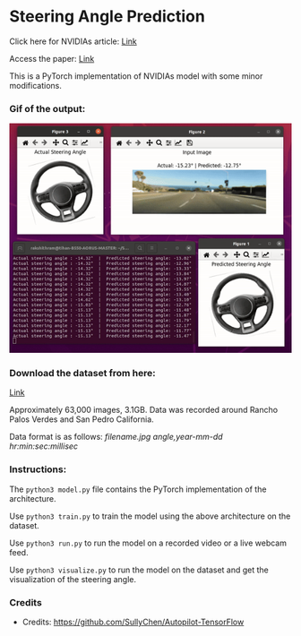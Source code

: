 # Steering Angle Prediction

Click here for NVIDIAs article: [Link](https://developer.nvidia.com/blog/deep-learning-self-driving-cars/)

Access the paper: [Link](https://arxiv.org/pdf/1604.07316v1)

This is a PyTorch implementation of NVIDIAs model with some minor modifications. 


### Gif of the output:
![](https://github.com/Rakshith-Ram/Steering_Angle_Prediction/blob/main/demo_on_dataset.gif)

### Download the dataset from here: 
[Link](https://drive.google.com/file/d/1PZWa6H0i1PCH9zuYcIh5Ouk_p-9Gh58B/view?pli=1)

Approximately 63,000 images, 3.1GB. Data was recorded around Rancho Palos Verdes and San Pedro California.

Data format is as follows: _filename.jpg angle,year-mm-dd hr:min:sec:millisec_

### Instructions:

The `python3 model.py` file contains the PyTorch implementation of the architecture.

Use `python3 train.py` to train the model using the above architecture on the dataset.

Use `python3 run.py` to run the model on a recorded video or a live webcam feed.

Use `python3 visualize.py` to run the model on the dataset and get the visualization of the steering angle.


### Credits
- Credits: https://github.com/SullyChen/Autopilot-TensorFlow
